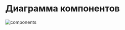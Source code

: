# Диаграмма компонентов
![components](https://github.com/vampir9939/Tritpo/blob/master/MyWeather/Documentation/Diagrams/Component/components.png "components")

